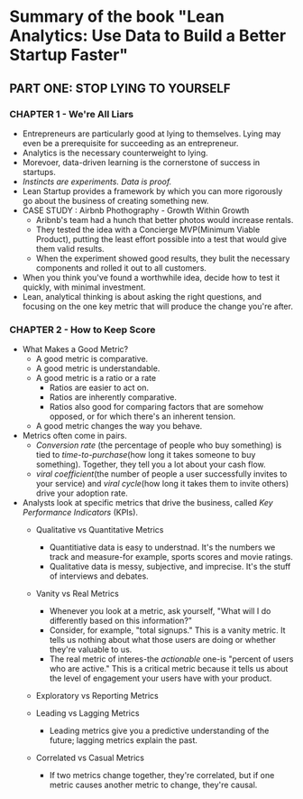 # Summary of the book "Lean Analytics: Use Data to Build a Better Startup Faster"

## PART ONE: STOP LYING TO YOURSELF

### CHAPTER 1 - We're All Liars
- Entrepreneurs are particularly good at lying to themselves. Lying may even be a prerequisite for succeeding as an entrepreneur.
- Analytics is the necessary counterweight to lying.
- Morevoer, data-driven learning is the cornerstone of success in startups.
- *Instincts are experiments. Data is proof.*
- Lean Startup provides a framework by which you can more rigorously go about the business of creating something new.
- CASE STUDY : Airbnb Phothography - Growth Within Growth
    - Aribnb's team had a hunch that better photos would increase rentals.
    - They tested the idea with a Concierge MVP(Minimum Viable Product), putting the least effort possible into a test that would give them valid results.
    - When the experiment showed good results, they bulit the necessary components and rolled it out to all customers.
- When you think you've found a worthwhile idea, decide how to test it quickly, with minimal investment.
- Lean, analytical thinking is about asking the right questions, and focusing on the one key metric that will produce the change you're after.

### CHAPTER 2 - How to Keep Score
- What Makes a Good Metric?
    - A good metric is comparative.
    - A good metric is understandable.
    - A good metric is a ratio or a rate 
        - Ratios are easier to act on.
        - Ratios are inherently comparative.
        - Ratios also good for comparing factors that are somehow opposed, or for which there's an inherent tension.
    - A good metric changes the way you behave.
- Metrics often come in pairs.
    - *Conversion rate* (the percentage of people who buy something) is tied to *time-to-purchase*(how long it takes someone to buy something). Together, they tell you a lot about your cash flow.
    - *viral coefficient*(the number of people a user successfully invites to your service) and *viral cycle*(how long it takes them to invite others) drive your adoption rate.
- Analysts look at specific metrics that drive the business, called *Key Performance Indicators* (KPIs).
    - Qualitative vs Quantitative Metrics
        - Quantitiative data is easy to understnad. It's the numbers we track and measure-for example, sports scores and movie ratings.
        - Qualitative data is messy, subjective, and imprecise. It's the stuff of interviews and debates.
    - Vanity vs Real Metrics
        - Whenever you look at a metric, ask yourself, "What will I do differently based on this information?"
        - Consider, for example, "total signups." This is a vanity metric. It tells us nothing about what those users are doing or whether they're valuable to us.
        - The real metric of interes-the *actionable* one-is "percent of users who are active." This is a critical metric because it tells us about the level of engagement your users have with your product.
    - Exploratory vs Reporting Metrics
    
    - Leading vs Lagging Metrics
        - Leading metrics give you a predictive understanding of the future; lagging metrics explain the past.
    - Correlated vs Casual Metrics
        - If two metrics change together, they're correlated, but if one metric causes another metric to change, they're causal.
